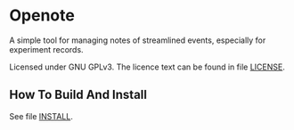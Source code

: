 # Openote

A simple tool for managing notes of streamlined events, especially for experiment records.

Licensed under GNU GPLv3. The licence text can be found in file [LICENSE](./LICENSE).


## How To Build And Install

See file [INSTALL](./INSTALL).
